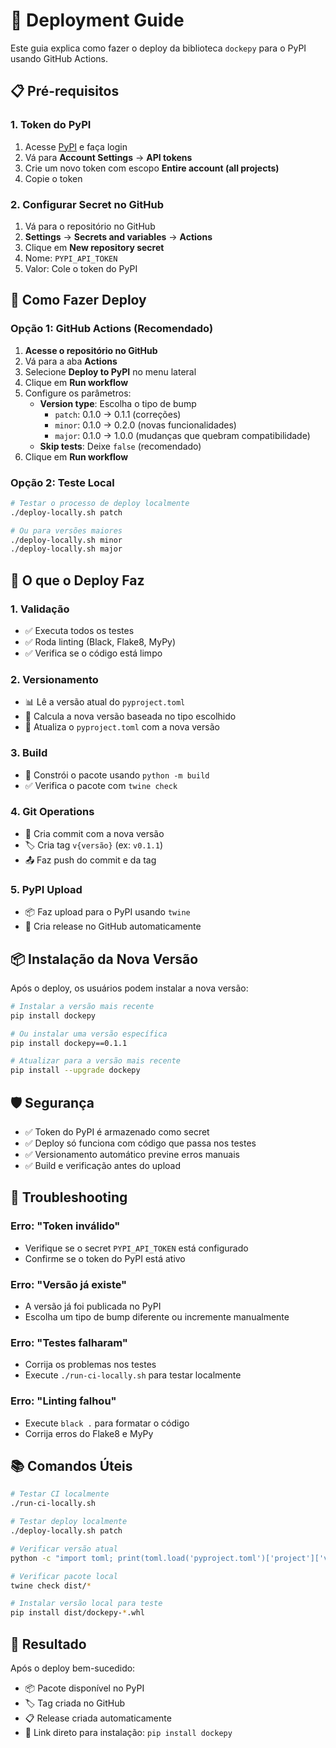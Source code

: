 # 🚀 Deployment Guide

Este guia explica como fazer o deploy da biblioteca `dockepy` para o PyPI usando GitHub Actions.

## 📋 Pré-requisitos

### 1. Token do PyPI
1. Acesse [PyPI](https://pypi.org) e faça login
2. Vá para **Account Settings** → **API tokens**
3. Crie um novo token com escopo **Entire account (all projects)**
4. Copie o token

### 2. Configurar Secret no GitHub
1. Vá para o repositório no GitHub
2. **Settings** → **Secrets and variables** → **Actions**
3. Clique em **New repository secret**
4. Nome: `PYPI_API_TOKEN`
5. Valor: Cole o token do PyPI

## 🎯 Como Fazer Deploy

### Opção 1: GitHub Actions (Recomendado)

1. **Acesse o repositório no GitHub**
2. Vá para a aba **Actions**
3. Selecione **Deploy to PyPI** no menu lateral
4. Clique em **Run workflow**
5. Configure os parâmetros:
   - **Version type**: Escolha o tipo de bump
     - `patch`: 0.1.0 → 0.1.1 (correções)
     - `minor`: 0.1.0 → 0.2.0 (novas funcionalidades)
     - `major`: 0.1.0 → 1.0.0 (mudanças que quebram compatibilidade)
   - **Skip tests**: Deixe `false` (recomendado)
6. Clique em **Run workflow**

### Opção 2: Teste Local

```bash
# Testar o processo de deploy localmente
./deploy-locally.sh patch

# Ou para versões maiores
./deploy-locally.sh minor
./deploy-locally.sh major
```

## 🔄 O que o Deploy Faz

### 1. Validação
- ✅ Executa todos os testes
- ✅ Roda linting (Black, Flake8, MyPy)
- ✅ Verifica se o código está limpo

### 2. Versionamento
- 📊 Lê a versão atual do `pyproject.toml`
- 🔢 Calcula a nova versão baseada no tipo escolhido
- 📝 Atualiza o `pyproject.toml` com a nova versão

### 3. Build
- 🔨 Constrói o pacote usando `python -m build`
- ✅ Verifica o pacote com `twine check`

### 4. Git Operations
- 📝 Cria commit com a nova versão
- 🏷️ Cria tag `v{versão}` (ex: `v0.1.1`)
- 📤 Faz push do commit e da tag

### 5. PyPI Upload
- 📦 Faz upload para o PyPI usando `twine`
- 🎉 Cria release no GitHub automaticamente

## 📦 Instalação da Nova Versão

Após o deploy, os usuários podem instalar a nova versão:

```bash
# Instalar a versão mais recente
pip install dockepy

# Ou instalar uma versão específica
pip install dockepy==0.1.1

# Atualizar para a versão mais recente
pip install --upgrade dockepy
```

## 🛡️ Segurança

- ✅ Token do PyPI é armazenado como secret
- ✅ Deploy só funciona com código que passa nos testes
- ✅ Versionamento automático previne erros manuais
- ✅ Build e verificação antes do upload

## 🚨 Troubleshooting

### Erro: "Token inválido"
- Verifique se o secret `PYPI_API_TOKEN` está configurado
- Confirme se o token do PyPI está ativo

### Erro: "Versão já existe"
- A versão já foi publicada no PyPI
- Escolha um tipo de bump diferente ou incremente manualmente

### Erro: "Testes falharam"
- Corrija os problemas nos testes
- Execute `./run-ci-locally.sh` para testar localmente

### Erro: "Linting falhou"
- Execute `black .` para formatar o código
- Corrija erros do Flake8 e MyPy

## 📚 Comandos Úteis

```bash
# Testar CI localmente
./run-ci-locally.sh

# Testar deploy localmente
./deploy-locally.sh patch

# Verificar versão atual
python -c "import toml; print(toml.load('pyproject.toml')['project']['version'])"

# Verificar pacote local
twine check dist/*

# Instalar versão local para teste
pip install dist/dockepy-*.whl
```

## 🎉 Resultado

Após o deploy bem-sucedido:
- 📦 Pacote disponível no PyPI
- 🏷️ Tag criada no GitHub
- 📋 Release criada automaticamente
- 🔗 Link direto para instalação: `pip install dockepy`